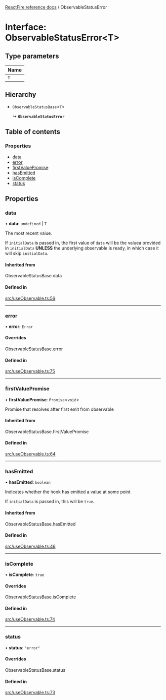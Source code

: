 [ReactFire reference docs](../README.md) / ObservableStatusError

# Interface: ObservableStatusError<T\>

## Type parameters

| Name |
| :------ |
| `T` |

## Hierarchy

- `ObservableStatusBase`<`T`\>

  ↳ **`ObservableStatusError`**

## Table of contents

### Properties

- [data](ObservableStatusError.md#data)
- [error](ObservableStatusError.md#error)
- [firstValuePromise](ObservableStatusError.md#firstvaluepromise)
- [hasEmitted](ObservableStatusError.md#hasemitted)
- [isComplete](ObservableStatusError.md#iscomplete)
- [status](ObservableStatusError.md#status)

## Properties

### data

• **data**: `undefined` \| `T`

The most recent value.

If `initialData` is passed in, the first value of `data` will be the valuea provided in `initialData` **UNLESS** the underlying observable is ready, in which case it will skip `initialData`.

#### Inherited from

ObservableStatusBase.data

#### Defined in

[src/useObservable.ts:56](https://github.com/imcvampire/reactfire/blob/main/src/useObservable.ts#L56)

___

### error

• **error**: `Error`

#### Overrides

ObservableStatusBase.error

#### Defined in

[src/useObservable.ts:75](https://github.com/imcvampire/reactfire/blob/main/src/useObservable.ts#L75)

___

### firstValuePromise

• **firstValuePromise**: `Promise`<`void`\>

Promise that resolves after first emit from observable

#### Inherited from

ObservableStatusBase.firstValuePromise

#### Defined in

[src/useObservable.ts:64](https://github.com/imcvampire/reactfire/blob/main/src/useObservable.ts#L64)

___

### hasEmitted

• **hasEmitted**: `boolean`

Indicates whether the hook has emitted a value at some point

If `initialData` is passed in, this will be `true`.

#### Inherited from

ObservableStatusBase.hasEmitted

#### Defined in

[src/useObservable.ts:46](https://github.com/imcvampire/reactfire/blob/main/src/useObservable.ts#L46)

___

### isComplete

• **isComplete**: ``true``

#### Overrides

ObservableStatusBase.isComplete

#### Defined in

[src/useObservable.ts:74](https://github.com/imcvampire/reactfire/blob/main/src/useObservable.ts#L74)

___

### status

• **status**: ``"error"``

#### Overrides

ObservableStatusBase.status

#### Defined in

[src/useObservable.ts:73](https://github.com/imcvampire/reactfire/blob/main/src/useObservable.ts#L73)
